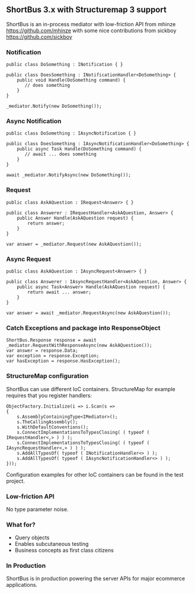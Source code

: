 ## ShortBus 3.x with Structuremap 3 support
ShortBus is an in-process mediator with low-friction API from mhinze https://github.com/mhinze
with some nice contributions from sickboy https://github.com/sickboy

### Notification
    public class DoSomething : INotification { }

	public class DoesSomething : INotificationHandler<DoSomething> {
		public void Handle(DoSomething command) {
		   // does something
		}
	}

    _mediator.Notify(new DoSomething());

### Async Notification
    public class DoSomething : IAsyncNotification { }

	public class DoesSomething : IAsyncNotificationHandler<DoSomething> {
		public async Task Handle(DoSomething command) {
		   // await ... does something
		}
	}

    await _mediator.NotifyAsync(new DoSomething());

### Request
    public class AskAQuestion : IRequest<Answer> { }

	public class Answerer : IRequestHandler<AskAQuestion, Answer> {
	    public Answer Handle(AskAQuestion request) {			
			return answer;
		}
	}

	var answer = _mediator.Request(new AskAQuestion());
	

### Async Request
    public class AskAQuestion : IAsyncRequest<Answer> { }

	public class Answerer : IAsyncRequestHandler<AskAQuestion, Answer> {
	    public async Task<Answer> Handle(AskAQuestion request) {			
			return await ... answer;
		}
	}

	var answer = await _mediator.RequestAsync(new AskAQuestion());

### Catch Exceptions and package into ResponseObject
	ShortBus.Response response = await _mediator.RequestWithResponseAsync(new AskAQuestion());
    var answer = response.Data;
    var exception = response.Exception;
    var hasException = response.HasException();

### StructureMap configuration
ShortBus can use different IoC containers. StructureMap for example requires that you register 
handlers:

    ObjectFactory.Initialize(i => i.Scan(s =>
    {
        s.AssemblyContainingType<IMediator>();
        s.TheCallingAssembly();
        s.WithDefaultConventions();
        s.ConnectImplementationsToTypesClosing( ( typeof ( IRequestHandler<,> ) ) );
        s.ConnectImplementationsToTypesClosing( ( typeof ( IAsyncRequestHandler<,> ) ) );
        s.AddAllTypesOf( typeof ( INotificationHandler<> ) );
        s.AddAllTypesOf( typeof ( IAsyncNotificationHandler<> ) );
    }));	

Configuration examples for other IoC containers can be found in the test project.

### Low-friction API
No type parameter noise.

### What for?

* Query objects
* Enables subcutaneous testing
* Business concepts as first class citizens

### In Production
ShortBus is in production powering the server APIs for major ecommerce applications.
